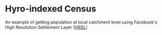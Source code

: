 # Hyro-indexed Census

An example of getting population at local catchment level using Facebook's High Resolution Settlement Layer ([HRSL](https://dataforgood.facebook.com/dfg/docs/using-hrsl-public-dataset-with-athena)).
